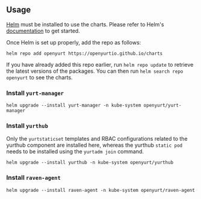 ## Usage

[Helm](https://helm.sh) must be installed to use the charts.
Please refer to Helm's [documentation](https://helm.sh/docs/) to get started.

Once Helm is set up properly, add the repo as follows:

```console
helm repo add openyurt https://openyurtio.github.io/charts
```

If you have already added this repo earlier, run `helm repo update` to retrieve the latest versions of the packages.
You can then run `helm search repo openyurt` to see the charts.

### Install `yurt-manager`

```shell
helm upgrade --install yurt-manager -n kube-system openyurt/yurt-manager
```

### Install `yurthub`

Only the `yurtstaticset` templates and RBAC configurations related to the yurthub component are installed here, whereas the yurthub `static pod` needs to be installed using the `yurtadm join` command.

```shell
helm upgrade --install yurthub -n kube-system openyurt/yurthub
```

### Install `raven-agent`

```shell
helm upgrade --install raven-agent -n kube-system openyurt/raven-agent
